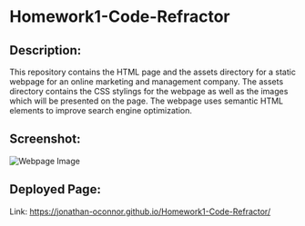 # Homework1-Code-Refractor

## Description:
This repository contains the HTML page and the assets directory for a static webpage for an online marketing and management company. The assets directory contains the CSS stylings for the webpage as well as the images which will be presented on the page. The webpage uses semantic HTML elements to improve search engine optimization.

## Screenshot:
![Webpage Image](https://i.imgur.com/wn9QC1Z.png)

## Deployed Page:
Link: https://jonathan-oconnor.github.io/Homework1-Code-Refractor/